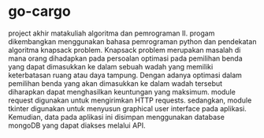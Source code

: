 # go-cargo
project akhir matakuliah algoritma dan pemrograman II. progam dikembangkan menggunakan bahasa pemrograman python dan pendekatan algoritma knapsack problem. Knapsack problem merupakan masalah di mana orang dihadapkan pada persoalan optimasi pada pemilihan benda yang dapat dimasukkan ke dalam sebuah wadah yang memiliki keterbatasan ruang atau daya tampung. Dengan adanya optimasi dalam pemilihan benda yang akan dimasukkan ke dalam wadah tersebut diharapkan dapat menghasilkan keuntungan yang maksimum.
module request digunakan untuk mengirimkan HTTP requests. sedangkan, module tkinter digunakan untuk menyusun graphical user interface pada aplikasi. Kemudian, data pada aplikasi ini disimpan menggunakan database mongoDB yang dapat diakses melalui API.
